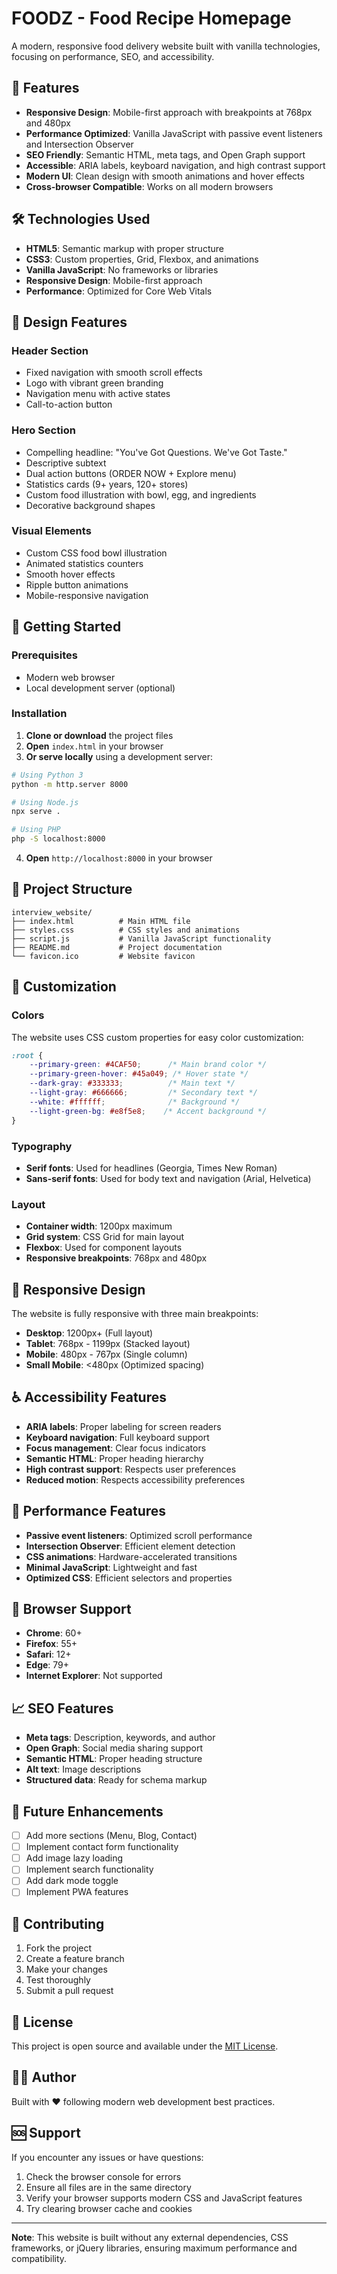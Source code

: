 # FOODZ - Food Recipe Homepage

A modern, responsive food delivery website built with vanilla technologies, focusing on performance, SEO, and accessibility.

## 🚀 Features

- **Responsive Design**: Mobile-first approach with breakpoints at 768px and 480px
- **Performance Optimized**: Vanilla JavaScript with passive event listeners and Intersection Observer
- **SEO Friendly**: Semantic HTML, meta tags, and Open Graph support
- **Accessible**: ARIA labels, keyboard navigation, and high contrast support
- **Modern UI**: Clean design with smooth animations and hover effects
- **Cross-browser Compatible**: Works on all modern browsers

## 🛠️ Technologies Used

- **HTML5**: Semantic markup with proper structure
- **CSS3**: Custom properties, Grid, Flexbox, and animations
- **Vanilla JavaScript**: No frameworks or libraries
- **Responsive Design**: Mobile-first approach
- **Performance**: Optimized for Core Web Vitals

## 📱 Design Features

### Header Section
- Fixed navigation with smooth scroll effects
- Logo with vibrant green branding
- Navigation menu with active states
- Call-to-action button

### Hero Section
- Compelling headline: "You've Got Questions. We've Got Taste."
- Descriptive subtext
- Dual action buttons (ORDER NOW + Explore menu)
- Statistics cards (9+ years, 120+ stores)
- Custom food illustration with bowl, egg, and ingredients
- Decorative background shapes

### Visual Elements
- Custom CSS food bowl illustration
- Animated statistics counters
- Smooth hover effects
- Ripple button animations
- Mobile-responsive navigation

## 🚀 Getting Started

### Prerequisites
- Modern web browser
- Local development server (optional)

### Installation

1. **Clone or download** the project files
2. **Open** `index.html` in your browser
3. **Or serve locally** using a development server:

```bash
# Using Python 3
python -m http.server 8000

# Using Node.js
npx serve .

# Using PHP
php -S localhost:8000
```

4. **Open** `http://localhost:8000` in your browser

## 📁 Project Structure

```
interview_website/
├── index.html          # Main HTML file
├── styles.css          # CSS styles and animations
├── script.js           # Vanilla JavaScript functionality
├── README.md           # Project documentation
└── favicon.ico         # Website favicon
```

## 🎨 Customization

### Colors
The website uses CSS custom properties for easy color customization:

```css
:root {
    --primary-green: #4CAF50;      /* Main brand color */
    --primary-green-hover: #45a049; /* Hover state */
    --dark-gray: #333333;          /* Main text */
    --light-gray: #666666;         /* Secondary text */
    --white: #ffffff;              /* Background */
    --light-green-bg: #e8f5e8;    /* Accent background */
}
```

### Typography
- **Serif fonts**: Used for headlines (Georgia, Times New Roman)
- **Sans-serif fonts**: Used for body text and navigation (Arial, Helvetica)

### Layout
- **Container width**: 1200px maximum
- **Grid system**: CSS Grid for main layout
- **Flexbox**: Used for component layouts
- **Responsive breakpoints**: 768px and 480px

## 📱 Responsive Design

The website is fully responsive with three main breakpoints:

- **Desktop**: 1200px+ (Full layout)
- **Tablet**: 768px - 1199px (Stacked layout)
- **Mobile**: 480px - 767px (Single column)
- **Small Mobile**: <480px (Optimized spacing)

## ♿ Accessibility Features

- **ARIA labels**: Proper labeling for screen readers
- **Keyboard navigation**: Full keyboard support
- **Focus management**: Clear focus indicators
- **Semantic HTML**: Proper heading hierarchy
- **High contrast support**: Respects user preferences
- **Reduced motion**: Respects accessibility preferences

## 🚀 Performance Features

- **Passive event listeners**: Optimized scroll performance
- **Intersection Observer**: Efficient element detection
- **CSS animations**: Hardware-accelerated transitions
- **Minimal JavaScript**: Lightweight and fast
- **Optimized CSS**: Efficient selectors and properties

## 🔧 Browser Support

- **Chrome**: 60+
- **Firefox**: 55+
- **Safari**: 12+
- **Edge**: 79+
- **Internet Explorer**: Not supported

## 📈 SEO Features

- **Meta tags**: Description, keywords, and author
- **Open Graph**: Social media sharing support
- **Semantic HTML**: Proper heading structure
- **Alt text**: Image descriptions
- **Structured data**: Ready for schema markup

## 🎯 Future Enhancements

- [ ] Add more sections (Menu, Blog, Contact)
- [ ] Implement contact form functionality
- [ ] Add image lazy loading
- [ ] Implement search functionality
- [ ] Add dark mode toggle
- [ ] Implement PWA features

## 🤝 Contributing

1. Fork the project
2. Create a feature branch
3. Make your changes
4. Test thoroughly
5. Submit a pull request

## 📄 License

This project is open source and available under the [MIT License](LICENSE).

## 👨‍💻 Author

Built with ❤️ following modern web development best practices.

## 🆘 Support

If you encounter any issues or have questions:

1. Check the browser console for errors
2. Ensure all files are in the same directory
3. Verify your browser supports modern CSS and JavaScript features
4. Try clearing browser cache and cookies

---

**Note**: This website is built without any external dependencies, CSS frameworks, or jQuery libraries, ensuring maximum performance and compatibility.
